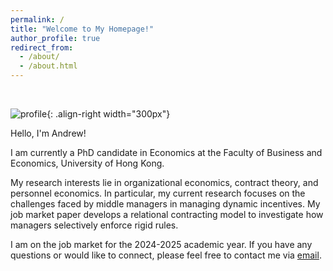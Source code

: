 ```yaml
---
permalink: /
title: "Welcome to My Homepage!"
author_profile: true
redirect_from: 
  - /about/
  - /about.html
---
```


<br>

![profile](/image/profile1.jpg){: .align-right width="300px"}

Hello, I'm Andrew!

I am currently a PhD candidate in Economics at the Faculty of Business and Economics, University of Hong Kong.

My research interests lie in organizational economics, contract theory, and personnel economics. In particular, my current research focuses on the challenges faced by middle managers in managing dynamic incentives. My job market paper develops a relational contracting model to investigate how managers selectively enforce rigid rules. 

I am on the job market for the 2024-2025 academic year. If you have any questions or would like to connect, please feel free to contact me via [email](mailto:zyc616@connect.hku.hk).











